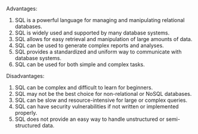 Advantages:
1. SQL is a powerful language for managing and manipulating relational databases.
2. SQL is widely used and supported by many database systems.
3. SQL allows for easy retrieval and manipulation of large amounts of data.
4. SQL can be used to generate complex reports and analyses.
5. SQL provides a standardized and uniform way to communicate with database systems.
6. SQL can be used for both simple and complex tasks.

Disadvantages:
1. SQL can be complex and difficult to learn for beginners.
2. SQL may not be the best choice for non-relational or NoSQL databases.
3. SQL can be slow and resource-intensive for large or complex queries.
4. SQL can have security vulnerabilities if not written or implemented properly.
5. SQL does not provide an easy way to handle unstructured or semi-structured data.
